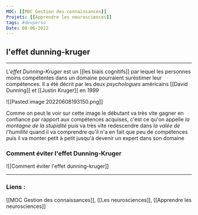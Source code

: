 ```yaml
---
MOC: [[MOC Gestion des connaissances]]
Projets: [[Apprendre les neurosciences]]
tags: #devperso
Date: 08-06-2022
---
```


## l'effet dunning-kruger

---

L'*effet Dunning-Kruger* est un [[les biais cognitifs]] par lequel les personnes moins compétentes dans un domaine pourraient suréstimer leur compétences. Il a été décrit par les deux *psychologues* américains [[David Dunning]] et [[Justin Kruger]] en *1999*

![[Pasted image 20220608193150.png]]

Comme on peut le voir sur cette image le débutant va très vite gagner en confiance par rapport aux compétences acquises, c'est ce qu'on appelle *la montagne de la stupidité* puis va très vite redescendre dans *la valée de l'humilité* quand il va comprendre qu'il n'a en fait que peu de compétences puis il va monter petit à petit jusqu'à devenir un expert dans son domaine

### Comment éviter l'effet Dunning-Kruger

![[Comment éviter l'effet dunning-kruger]]


---
### Liens :

[[MOC Gestion des connaissances]], [[Les neurosciences]], [[Apprendre les neurosciences]]